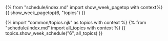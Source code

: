 {% from "schedule/index.md" import show_week_pagetop with context%}
{{ show_week_pagetop(6, "topics") }}

{% import "common/topics.njk" as topics with context %}
{% from "schedule/index.md" import all_topics with context %}
{{ topics.show_week_schedule("6", all_topics) }}
